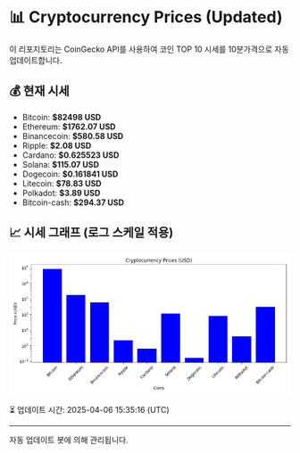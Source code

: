 
# 📊 Cryptocurrency Prices (Updated)

이 리포지토리는 CoinGecko API를 사용하여 코인 TOP 10 시세를 10분가격으로 자동 업데이트합니다.

## 💰 현재 시세
- Bitcoin: **$82498 USD**
- Ethereum: **$1762.07 USD**
- Binancecoin: **$580.58 USD**
- Ripple: **$2.08 USD**
- Cardano: **$0.625523 USD**
- Solana: **$115.07 USD**
- Dogecoin: **$0.161841 USD**
- Litecoin: **$78.83 USD**
- Polkadot: **$3.89 USD**
- Bitcoin-cash: **$294.37 USD**

## 📈 시세 그래프 (로그 스케일 적용)
![Crypto Prices](crypto_prices.png)

⏳ 업데이트 시간: 2025-04-06 15:35:16 (UTC)

---
자동 업데이트 봇에 의해 관리됩니다.
